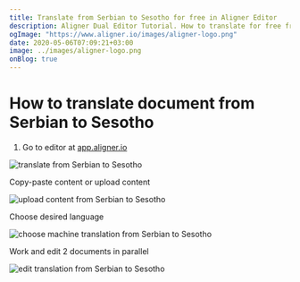 ```yaml
---
title: Translate from Serbian to Sesotho for free in Aligner Editor
description: Aligner Dual Editor Tutorial. How to translate for free from Serbian to Sesotho. Aligner is multilingual document management platform. 
ogImage: "https://www.aligner.io/images/aligner-logo.png"
date: 2020-05-06T07:09:21+03:00
image: ../images/aligner-logo.png
onBlog: true
---
```


# How to translate document from Serbian to Sesotho

1. Go to editor at [app.aligner.io](https://app.aligner.io "Aligner App web page")

![translate from Serbian to Sesotho](../aligner-blank-editor.png "translate from Serbian to Sesotho")

Copy-paste content or upload content

![upload content from Serbian to Sesotho](../aligner-uploaded-document.png "upload content from Serbian to Sesotho")

Choose desired language

![choose machine translation from Serbian to Sesotho](../aligner-language-dropdown.png "choose machine translation from Serbian to Sesotho")

Work and edit 2 documents in parallel

![edit translation from Serbian to Sesotho](../aligner-double-sitded-editor.png "edit translation from Serbian to Sesotho")


